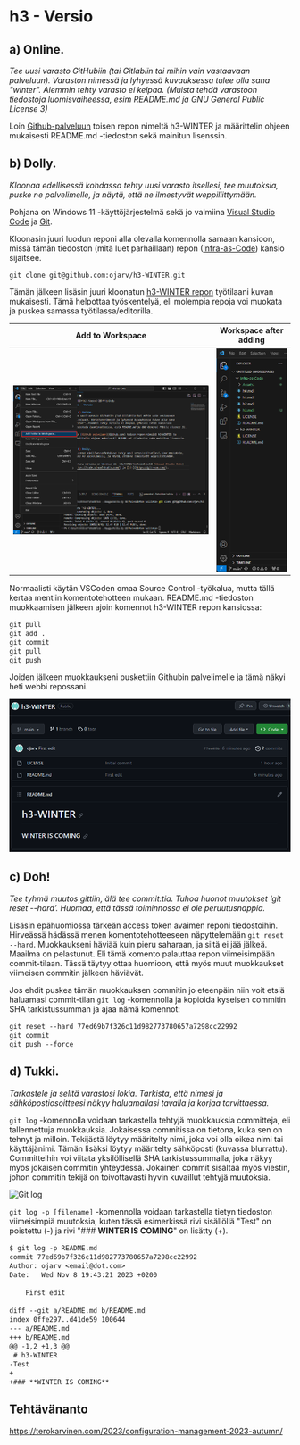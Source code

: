 # h3 - Versio

## a) Online.
_Tee uusi varasto GitHubiin (tai Gitlabiin tai mihin vain vastaavaan palveluun). Varaston nimessä ja lyhyessä kuvauksessa tulee olla sana "winter". Aiemmin tehty varasto ei kelpaa. (Muista tehdä varastoon tiedostoja luomisvaiheessa, esim README.md ja GNU General Public License 3)_

Loin [Github-palveluun](Github.com) toisen repon nimeltä h3-WINTER ja määrittelin ohjeen mukaisesti README.md -tiedoston sekä mainitun lisenssin.


## b) Dolly.
_Kloonaa edellisessä kohdassa tehty uusi varasto itsellesi, tee muutoksia, puske ne palvelimelle, ja näytä, että ne ilmestyvät weppiliittymään._

Pohjana on Windows 11 -käyttöjärjestelmä sekä jo valmiina [Visual Studio Code](https://code.visualstudio.com/) ja [Git](https://git-scm.com/).

Kloonasin juuri luodun reponi alla olevalla komennolla samaan kansioon, missä tämän tiedoston (mitä luet parhaillaan) repon ([Infra-as-Code](https://github.com/ojarv/Infra-as-Code)) kansio sijaitsee.

```console
git clone git@github.com:ojarv/h3-WINTER.git
```

Tämän jälkeen lisäsin juuri kloonatun [h3-WINTER repon](https://github.com/ojarv/h3-WINTER) työtilaani kuvan mukaisesti. Tämä helpottaa työskentelyä, eli molempia repoja voi muokata ja puskea samassa työtilassa/editorilla.

Add to Workspace | Workspace after adding
--- | ---
![Add to Workspace](/Assets/h3/AddToWorkspace.png) | ![Workspace after adding](/Assets/h3/Workspace.png)


Normaalisti käytän VSCoden omaa Source Control -työkalua, mutta tällä kertaa mentiin komentotehotteen mukaan. README.md -tiedoston muokkaamisen jälkeen ajoin komennot h3-WINTER repon kansiossa:

```console
git pull
git add .
git commit
git pull
git push
```

Joiden jälkeen muokkaukseni puskettiin Githubin palvelimelle ja tämä näkyi heti webbi repossani.

![First edit](/Assets/h3/FirstEdit.png)



## c) Doh!
_Tee tyhmä muutos gittiin, älä tee commit:tia. Tuhoa huonot muutokset ‘git reset --hard’. Huomaa, että tässä toiminnossa ei ole peruutusnappia._

Lisäsin epähuomiossa tärkeän access token avaimen reponi tiedostoihin. Hirveässä hädässä menen komentotehotteeseen näpyttelemään ```git reset --hard```. Muokkaukseni häviää kuin pieru saharaan, ja siitä ei jää jälkeä. Maailma on pelastunut. Eli tämä komento palauttaa repon viimeisimpään commit-tilaan. Tässä täytyy ottaa huomioon, että myös muut muokkaukset viimeisen commitin jälkeen häviävät.

Jos ehdit puskea tämän muokkauksen commitin jo eteenpäin niin voit etsiä haluamasi commit-tilan ```git log``` -komennolla ja kopioida kyseisen commitin SHA tarkistussumman ja ajaa nämä komennot:

```console
git reset --hard 77ed69b7f326c11d982773780657a7298cc22992
git commit
git push --force
```



## d) Tukki.
_Tarkastele ja selitä varastosi lokia. Tarkista, että nimesi ja sähköpostiosoitteesi näkyy haluamallasi tavalla ja korjaa tarvittaessa._

```git log``` -komennolla voidaan tarkastella tehtyjä muokkauksia committeja, eli tallennettuja muokkauksia. Jokaisessa commitissa on tietona, kuka sen on tehnyt ja milloin. Tekijästä löytyy määritelty nimi, joka voi olla oikea nimi tai käyttäjänimi. Tämän lisäksi löytyy määritelty sähköposti (kuvassa blurrattu). Committeihin voi viitata yksilöllisellä SHA tarkistussummalla, joka näkyy myös jokaisen commitin yhteydessä. Jokainen commit sisältää myös viestin, johon commitin tekijä on toivottavasti hyvin kuvaillut tehtyjä muutoksia.

![Git log](/Assets/h3/GitLog.png)


```git log -p [filename]``` -komennolla voidaan tarkastella tietyn tiedoston viimeisimpiä muutoksia, kuten tässä esimerkissä rivi sisällöllä "Test" on poistettu (-) ja rivi "### **WINTER IS COMING**" on lisätty (+).

```console
$ git log -p README.md
commit 77ed69b7f326c11d982773780657a7298cc22992
Author: ojarv <email@dot.com>
Date:   Wed Nov 8 19:43:21 2023 +0200

    First edit

diff --git a/README.md b/README.md
index 0ffe297..d41de59 100644
--- a/README.md
+++ b/README.md
@@ -1,2 +1,3 @@
 # h3-WINTER
-Test
+
+### **WINTER IS COMING**
```



## Tehtävänanto

https://terokarvinen.com/2023/configuration-management-2023-autumn/